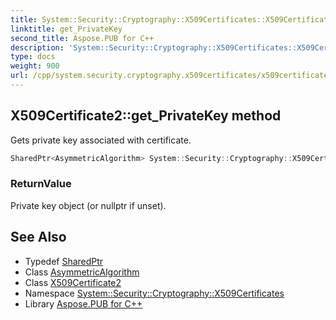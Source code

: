 ```yaml
---
title: System::Security::Cryptography::X509Certificates::X509Certificate2::get_PrivateKey method
linktitle: get_PrivateKey
second_title: Aspose.PUB for C++
description: 'System::Security::Cryptography::X509Certificates::X509Certificate2::get_PrivateKey method. Gets private key associated with certificate in C++.'
type: docs
weight: 900
url: /cpp/system.security.cryptography.x509certificates/x509certificate2/get_privatekey/
---
```

## X509Certificate2::get_PrivateKey method


Gets private key associated with certificate.

```cpp
SharedPtr<AsymmetricAlgorithm> System::Security::Cryptography::X509Certificates::X509Certificate2::get_PrivateKey() const
```


### ReturnValue

Private key object (or nullptr if unset).

## See Also

* Typedef [SharedPtr](../../../system/sharedptr/)
* Class [AsymmetricAlgorithm](../../../system.security.cryptography/asymmetricalgorithm/)
* Class [X509Certificate2](../)
* Namespace [System::Security::Cryptography::X509Certificates](../../)
* Library [Aspose.PUB for C++](../../../)
